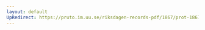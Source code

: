 ```yaml
---
layout: default
UpRedirect: https://pruto.im.uu.se/riksdagen-records-pdf/1867/prot-1867--fk--227/prot-1867--fk--227_021.pdf
---
```

